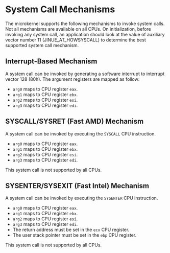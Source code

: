 # System Call Mechanisms

The microkernel supports the following mechanisms to invoke system calls. Not
all mechanisms are available on all CPUs. On initialization, before invoking any
system call, an application should look at the value of auxiliary vector number
11 (JINUE_AT_HOWSYSCALL) to determine the best supported system call mechanism.

## Interrupt-Based Mechanism

A system call can be invoked by generating a software interrupt to interrupt
vector 128 (80h). The argument registers are mapped as follow:

* `arg0` maps to CPU register `eax`.
* `arg1` maps to CPU register `ebx`.
* `arg2` maps to CPU register `esi`.
* `arg3` maps to CPU register `edi`.

## SYSCALL/SYSRET (Fast AMD) Mechanism

A system call can be invoked by executing the `SYSCALL` CPU instruction.

* `arg0` maps to CPU register `eax`.
* `arg1` maps to CPU register `ebx`.
* `arg2` maps to CPU register `esi`.
* `arg3` maps to CPU register `edi`.

This system call is not supported by all CPUs.

## SYSENTER/SYSEXIT (Fast Intel) Mechanism

A system call can be invoked by executing the `SYSENTER` CPU instruction.

* `arg0` maps to CPU register `eax`.
* `arg1` maps to CPU register `ebx`.
* `arg2` maps to CPU register `esi`.
* `arg3` maps to CPU register `edi`.
* The return address must be set in the `ecx` CPU register.
* The user stack pointer must be set in the `ebp` CPU register.

This system call is not supported by all CPUs.
